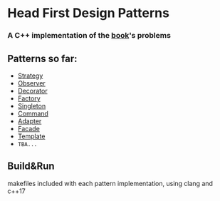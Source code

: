 # Head First Design Patterns
### A C++ implementation of the [book](https://www.oreilly.com/library/view/head-first-design/0596007124/)'s problems

## Patterns so far:
- [Strategy](Strategy)
- [Observer](Observer)
- [Decorator](Decorator)
- [Factory](Factory)
- [Singleton](Singleton)
- [Command](Command)
- [Adapter](Adapter)
- [Facade](Facade)
- [Template](Template)
- `TBA...`

## Build&Run
makefiles included with each pattern implementation, using clang and c++17
